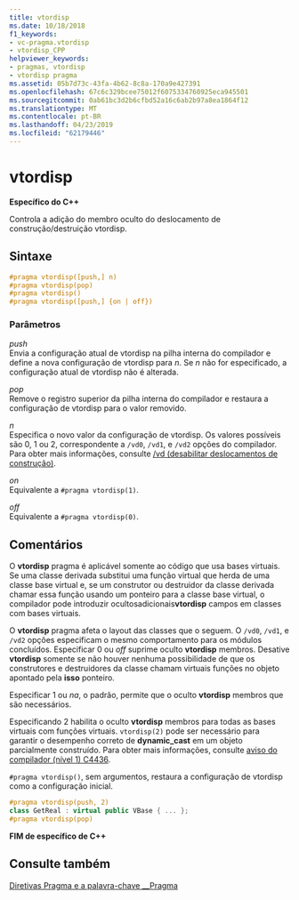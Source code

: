 ```yaml
---
title: vtordisp
ms.date: 10/18/2018
f1_keywords:
- vc-pragma.vtordisp
- vtordisp_CPP
helpviewer_keywords:
- pragmas, vtordisp
- vtordisp pragma
ms.assetid: 05b7d73c-43fa-4b62-8c8a-170a9e427391
ms.openlocfilehash: 67c6c329bcee75012f6075334760925eca945501
ms.sourcegitcommit: 0ab61bc3d2b6cfbd52a16c6ab2b97a8ea1864f12
ms.translationtype: MT
ms.contentlocale: pt-BR
ms.lasthandoff: 04/23/2019
ms.locfileid: "62179446"
---
```

# <a name="vtordisp"></a>vtordisp

**Específico do C++**

Controla a adição do membro oculto do deslocamento de construção/destruição vtordisp.

## <a name="syntax"></a>Sintaxe

```cpp
#pragma vtordisp([push,] n)
#pragma vtordisp(pop)
#pragma vtordisp()
#pragma vtordisp([push,] {on | off})
```

### <a name="parameters"></a>Parâmetros

*push*<br/>
Envia a configuração atual de vtordisp na pilha interna do compilador e define a nova configuração de vtordisp para *n*.  Se *n* não for especificado, a configuração atual de vtordisp não é alterada.

*pop*<br/>
Remove o registro superior da pilha interna do compilador e restaura a configuração de vtordisp para o valor removido.

*n*<br/>
Especifica o novo valor da configuração de vtordisp. Os valores possíveis são 0, 1 ou 2, correspondente a `/vd0`, `/vd1`, e `/vd2` opções do compilador. Para obter mais informações, consulte [/vd (desabilitar deslocamentos de construção)](../build/reference/vd-disable-construction-displacements.md).

*on*<br/>
Equivalente a `#pragma vtordisp(1)`.

*off*<br/>
Equivalente a `#pragma vtordisp(0)`.

## <a name="remarks"></a>Comentários

O **vtordisp** pragma é aplicável somente ao código que usa bases virtuais. Se uma classe derivada substitui uma função virtual que herda de uma classe base virtual e, se um construtor ou destruidor da classe derivada chamar essa função usando um ponteiro para a classe base virtual, o compilador pode introduzir ocultosadicionais**vtordisp** campos em classes com bases virtuais.

O **vtordisp** pragma afeta o layout das classes que o seguem. O `/vd0`, `/vd1`, e `/vd2` opções especificam o mesmo comportamento para os módulos concluídos. Especificar 0 ou *off* suprime oculto **vtordisp** membros. Desative **vtordisp** somente se não houver nenhuma possibilidade de que os construtores e destruidores da classe chamam virtuais funções no objeto apontado pela **isso** ponteiro.

Especificar 1 ou *na*, o padrão, permite que o oculto **vtordisp** membros que são necessários.

Especificando 2 habilita o oculto **vtordisp** membros para todas as bases virtuais com funções virtuais.  `vtordisp(2)` pode ser necessário para garantir o desempenho correto de **dynamic_cast** em um objeto parcialmente construído. Para obter mais informações, consulte [aviso do compilador (nível 1) C4436](../error-messages/compiler-warnings/compiler-warning-level-1-c4436.md).

`#pragma vtordisp()`, sem argumentos, restaura a configuração de vtordisp como a configuração inicial.

```cpp
#pragma vtordisp(push, 2)
class GetReal : virtual public VBase { ... };
#pragma vtordisp(pop)
```

**FIM de específico de C++**

## <a name="see-also"></a>Consulte também

[Diretivas Pragma e a palavra-chave __Pragma](../preprocessor/pragma-directives-and-the-pragma-keyword.md)